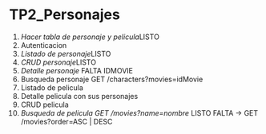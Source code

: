 # TP2_Personajes

1. *Hacer tabla de personaje y pelicula*LISTO
2. Autenticacion
3. *Listado de personaje*LISTO
4. *CRUD personaje*LISTO
5. *Detalle personaje* FALTA IDMOVIE
6. Busqueda personaje GET /characters?movies=idMovie
7. Listado de pelicula 
8. Detalle pelicula con sus personajes
9. CRUD pelicula
10. *Busqueda de pelicula GET /movies?name=nombre* LISTO FALTA ->  GET /movies?order=ASC | DESC